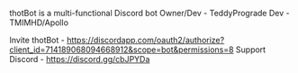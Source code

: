 thotBot is a multi-functional Discord bot
Owner/Dev - TeddyPrograde
Dev - TMIMHD/Apollo

Invite thotBot - https://discordapp.com/oauth2/authorize?client_id=714189068094668912&scope=bot&permissions=8
Support Discord - https://discord.gg/cbJPYDa
